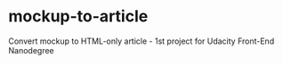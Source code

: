 # mockup-to-article
Convert mockup to HTML-only article - 1st project for Udacity Front-End Nanodegree
